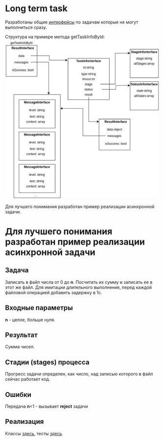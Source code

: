 # Long term task
Разработаны общие [интерфейсы](../src/Callables/src/Task) по задачам которые не могут выполниться сразу.

Структура на примере метода getTaskInfoById:
![structure](assets/img/Tasks.jpg)

Для лучшего понимания разработан пример реализации асинхронной задачи.

# Для лучшего понимания разработан пример реализации асинхронной задачи
## Задача
Записать в файл числа от 0 до **n**. Посчитать их сумму и записать ее в этот же файл.
Для имитации длительного выполнения, перед каждой файловой операцией добавить задержку в 1с.
## Входные параметры
**n** - целое, больше нуля.
## Результат
Сумма чисел.
## Стадии (stages) процесса
Прогресс задачи определен, как число, над записью которого в файл сейчас работает код.
## Ошибки
Передача **n**<1 - вызывает **reject** задачи

## Реализация
Классы [здесь](../src/Callables/src/TaskExample), тесты [здесь](../tests/src/Callables/TaskExample). 